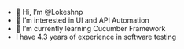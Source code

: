 - 👋 Hi, I’m @Lokeshnp
- 👀 I’m interested in UI and API Automation
- 🌱 I’m currently learning Cucumber Framework
- I have 4.3 years of experience in software testing

<!---
Lokeshnp/Lokeshnp is a ✨ special ✨ repository because its `README.md` (this file) appears on your GitHub profile.
You can click the Preview link to take a look at your changes.
--->
